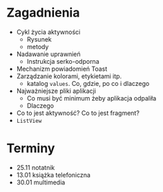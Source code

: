 # Zagadnienia
- Cykl życia aktywności
	- Rysunek
	- metody
- Nadawanie uprawnień
	- Instrukcja serko-odporna
- Mechanizm powiadomień Toast
- Zarządzanie kolorami, etykietami itp.
	- katalog `values`. Co, gdzie, po co i dlaczego
- Najważniejsze pliki aplikacji
	- Co musi być minimum żeby aplikacja odpaliła
	- Dlaczego
- Co to jest aktywność? Co to jest fragment?
- `ListView`

# Terminy
- 25.11 notatnik
- 13.01 książka telefoniczna
- 30.01 multimedia
